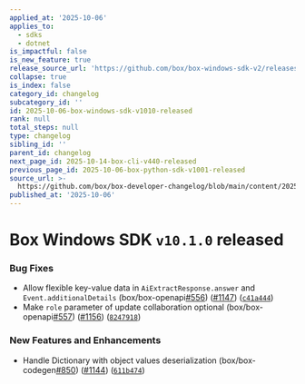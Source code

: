 ```yaml
---
applied_at: '2025-10-06'
applies_to:
  - sdks
  - dotnet
is_impactful: false
is_new_feature: true
release_source_url: 'https://github.com/box/box-windows-sdk-v2/releases/tag/v10.1.0'
collapse: true
is_index: false
category_id: changelog
subcategory_id: ''
id: 2025-10-06-box-windows-sdk-v1010-released
rank: null
total_steps: null
type: changelog
sibling_id: ''
parent_id: changelog
next_page_id: 2025-10-14-box-cli-v440-released
previous_page_id: 2025-10-06-box-python-sdk-v1001-released
source_url: >-
  https://github.com/box/box-developer-changelog/blob/main/content/2025/10-06-box-windows-sdk-v1010-released.md
published_at: '2025-10-06'
---
```

# Box Windows SDK `v10.1.0` released

### Bug Fixes

* Allow flexible key-value data in `AiExtractResponse.answer` and `Event.additionalDetails` (box/box-openapi[#556][1]) ([#1147][2]) ([`c41a444`][3])
* Make `role` parameter of update collaboration optional (box/box-openapi[#557][4]) ([#1156][5]) ([`8247918`][6])

### New Features and Enhancements

* Handle Dictionary with object values deserialization (box/box-codegen[#850][7]) ([#1144][8]) ([`611b474`][9])

[1]: https://github.com/box/box-windows-sdk-v2/issues/556

[2]: https://github.com/box/box-windows-sdk-v2/issues/1147

[3]: https://github.com/box/box-windows-sdk-v2/commit/c41a4449a27be4484f986c3260950ae863c1285c

[4]: https://github.com/box/box-windows-sdk-v2/issues/557

[5]: https://github.com/box/box-windows-sdk-v2/issues/1156

[6]: https://github.com/box/box-windows-sdk-v2/commit/824791817bd4c65770f2ef65bb7b0eb3b48b892b

[7]: https://github.com/box/box-windows-sdk-v2/issues/850

[8]: https://github.com/box/box-windows-sdk-v2/issues/1144

[9]: https://github.com/box/box-windows-sdk-v2/commit/611b47424ff8773b9aabfb772a65f0ebca754e9e